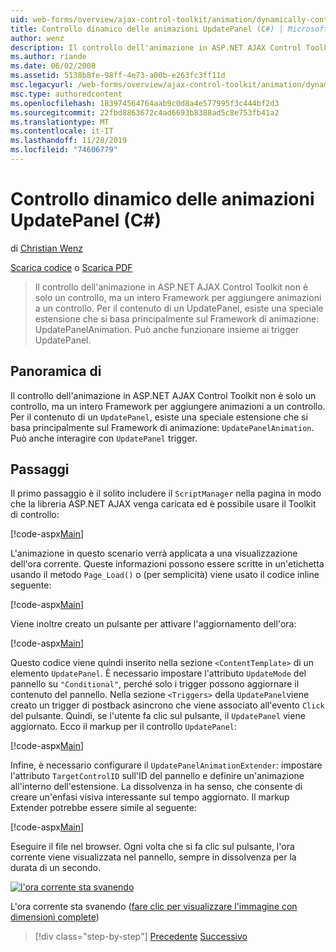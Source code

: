 ```yaml
---
uid: web-forms/overview/ajax-control-toolkit/animation/dynamically-controlling-updatepanel-animations-cs
title: Controllo dinamico delle animazioni UpdatePanel (C#) | Microsoft Docs
author: wenz
description: Il controllo dell'animazione in ASP.NET AJAX Control Toolkit non è solo un controllo, ma un intero Framework per aggiungere animazioni a un controllo. Per il contenuto di un...
ms.author: riande
ms.date: 06/02/2008
ms.assetid: 5138b8fe-98ff-4e73-a00b-e263fc3ff11d
msc.legacyurl: /web-forms/overview/ajax-control-toolkit/animation/dynamically-controlling-updatepanel-animations-cs
msc.type: authoredcontent
ms.openlocfilehash: 183974564764aab9c0d8a4e577995f3c444bf2d3
ms.sourcegitcommit: 22fbd8863672c4ad6693b8388ad5c8e753fb41a2
ms.translationtype: MT
ms.contentlocale: it-IT
ms.lasthandoff: 11/28/2019
ms.locfileid: "74606779"
---
```

# <a name="dynamically-controlling-updatepanel-animations-c"></a>Controllo dinamico delle animazioni UpdatePanel (C#)

di [Christian Wenz](https://github.com/wenz)

[Scarica codice](https://download.microsoft.com/download/9/3/f/93f8daea-bebd-4821-833b-95205389c7d0/UpdatePanelAnimation2.cs.zip) o [Scarica PDF](https://download.microsoft.com/download/b/6/a/b6ae89ee-df69-4c87-9bfb-ad1eb2b23373/updatepanelanimation2CS.pdf)

> Il controllo dell'animazione in ASP.NET AJAX Control Toolkit non è solo un controllo, ma un intero Framework per aggiungere animazioni a un controllo. Per il contenuto di un UpdatePanel, esiste una speciale estensione che si basa principalmente sul Framework di animazione: UpdatePanelAnimation. Può anche funzionare insieme ai trigger UpdatePanel.

## <a name="overview"></a>Panoramica di

Il controllo dell'animazione in ASP.NET AJAX Control Toolkit non è solo un controllo, ma un intero Framework per aggiungere animazioni a un controllo. Per il contenuto di un `UpdatePanel`, esiste una speciale estensione che si basa principalmente sul Framework di animazione: `UpdatePanelAnimation`. Può anche interagire con `UpdatePanel` trigger.

## <a name="steps"></a>Passaggi

Il primo passaggio è il solito includere il `ScriptManager` nella pagina in modo che la libreria ASP.NET AJAX venga caricata ed è possibile usare il Toolkit di controllo:

[!code-aspx[Main](dynamically-controlling-updatepanel-animations-cs/samples/sample1.aspx)]

L'animazione in questo scenario verrà applicata a una visualizzazione dell'ora corrente. Queste informazioni possono essere scritte in un'etichetta usando il metodo `Page_Load()` o (per semplicità) viene usato il codice inline seguente:

[!code-aspx[Main](dynamically-controlling-updatepanel-animations-cs/samples/sample2.aspx)]

Viene inoltre creato un pulsante per attivare l'aggiornamento dell'ora:

[!code-aspx[Main](dynamically-controlling-updatepanel-animations-cs/samples/sample3.aspx)]

Questo codice viene quindi inserito nella sezione `<ContentTemplate>` di un elemento `UpdatePanel`. È necessario impostare l'attributo `UpdateMode` del pannello su `"Conditional"`, perché solo i trigger possono aggiornare il contenuto del pannello. Nella sezione `<Triggers>` della `UpdatePanel`viene creato un trigger di postback asincrono che viene associato all'evento `Click` del pulsante. Quindi, se l'utente fa clic sul pulsante, il `UpdatePanel` viene aggiornato. Ecco il markup per il controllo `UpdatePanel`:

[!code-aspx[Main](dynamically-controlling-updatepanel-animations-cs/samples/sample4.aspx)]

Infine, è necessario configurare il `UpdatePanelAnimationExtender`: impostare l'attributo `TargetControlID` sull'ID del pannello e definire un'animazione all'interno dell'estensione. La dissolvenza in ha senso, che consente di creare un'enfasi visiva interessante sul tempo aggiornato. Il markup Extender potrebbe essere simile al seguente:

[!code-aspx[Main](dynamically-controlling-updatepanel-animations-cs/samples/sample5.aspx)]

Eseguire il file nel browser. Ogni volta che si fa clic sul pulsante, l'ora corrente viene visualizzata nel pannello, sempre in dissolvenza per la durata di un secondo.

[![l'ora corrente sta svanendo](dynamically-controlling-updatepanel-animations-cs/_static/image2.png)](dynamically-controlling-updatepanel-animations-cs/_static/image1.png)

L'ora corrente sta svanendo ([fare clic per visualizzare l'immagine con dimensioni complete](dynamically-controlling-updatepanel-animations-cs/_static/image3.png))

> [!div class="step-by-step"]
> [Precedente](animating-an-updatepanel-control-cs.md)
> [Successivo](adding-animation-to-a-control-vb.md)

